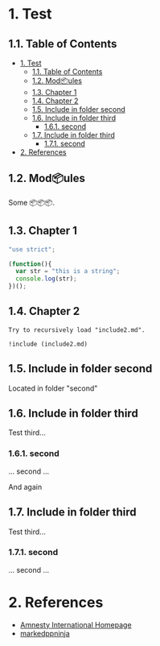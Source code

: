 <!-- !numberedheadings -->

# 1\. Test

## 1.1\. Table of Contents

<!-- !toc -->

* [1\. Test](#1-test)
  * [1.1\. Table of Contents](#1-1-table-of-contents)
  * [1.2\. Mod📦ules](#1-2-mod-ules)
  * [1.3\. Chapter 1](#1-3-chapter-1)
  * [1.4\. Chapter 2](#1-4-chapter-2)
  * [1.5\. Include in folder second](#1-5-include-in-folder-second)
  * [1.6\. Include in folder third](#1-6-include-in-folder-third)
    * [1.6.1\. second](#1-6-1-second)
  * [1.7\. Include in folder third](#1-7-include-in-folder-third)
    * [1.7.1\. second](#1-7-1-second)
* [2\. References](#2-references)

<!-- toc! -->

## 1.2\. Mod📦ules

Some 📦📦📦.

## 1.3\. Chapter 1

<!-- include (test\ with\ spaces.js lang=javascript) -->
```javascript
"use strict";

(function(){
  var str = "this is a string";
  console.log(str);
})();
```
<!-- /include -->

[markedppninja]: https://github.com/gatewayprogrammingschool/markedpp

## 1.4\. Chapter 2

<!-- include (include2.md indent=4) -->
    Try to recursively load "include2.md".
    
    !include (include2.md)
<!-- /include -->

[amnesty]: http://www.amnesty.org/ "Amnesty International Homepage"

<!-- include (second/include.md) -->
## 1.5\. Include in folder second

Located in folder "second"

## 1.6\. Include in folder third

Test third...

### 1.6.1\. second

... second ...

And again

## 1.7\. Include in folder third

Test third...

### 1.7.1\. second

... second ...
<!-- /include -->

# 2\. References

<!-- !ref -->

* [Amnesty International Homepage][amnesty]
* [markedppninja][markedppninja]

<!-- ref! -->

